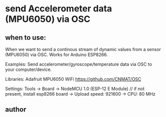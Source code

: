 # send Accelerometer data (MPU6050) via OSC

## when to use:
When we want to send a continous stream of dynamic values from a sensor (MPU6050) via OSC.
Works for Arduino ESP8266.

Examples:
Send accelerometer/gyroscope/temperature data via OSC to your computer/device.

Libraries:
Adafruit MPU6050
WiFi
https://github.com/CNMAT/OSC

Settings:
Tools -> Board -> NodeMCU 1.0 (ESP-12 E Module) // if not present, install esp8266 board
               -> Upload speed: 921600
               -> CPU: 80 MHz
               

## author
